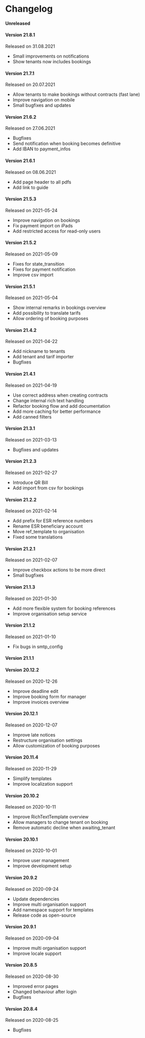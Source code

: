# Changelog

#### Unreleased

#### Version 21.8.1

Released on 31.08.2021

- Small improvements on notifications
- Show tenants now includes bookings

#### Version 21.7.1

Released on 20.07.2021

- Allow tenants to make bookings without contracts (fast lane)
- Improve navigation on mobile
- Small bugfixes and updates

#### Version 21.6.2

Released on 27.06.2021

- Bugfixes
- Send notification when booking becomes definitive
- Add IBAN to payment_infos

#### Version 21.6.1

Released on 08.06.2021

- Add page header to all pdfs
- Add link to guide

#### Version 21.5.3

Released on 2021-05-24

- Improve navigation on bookings
- Fix payment import on iPads
- Add restricted access for read-only users

#### Version 21.5.2

Released on 2021-05-09

- Fixes for state_transition
- Fixes for payment notification
- Improve csv import

#### Version 21.5.1

Released on 2021-05-04

- Show internal remarks in bookings overview
- Add possibility to translate tarifs
- Allow ordering of booking purposes

#### Version 21.4.2

Released on 2021-04-22

- Add nickname to tenants
- Add tenant and tarif importer
- Bugfixes

#### Version 21.4.1

Released on 2021-04-19

- Use correct address when creating contracts
- Change internal rich text handling
- Refactor booking flow and add documentation
- Add more caching for better performance
- Add canned filters

#### Version 21.3.1

Released on 2021-03-13

- Bugfixes and updates

#### Version 21.2.3

Released on 2021-02-27

- Introduce QR Bill
- Add import from csv for bookings

#### Version 21.2.2

Released on 2021-02-14

- Add prefix for ESR reference numbers
- Rename ESR beneficiary account
- Move ref_template to organisation
- Fixed some translations

#### Version 21.2.1

Released on 2021-02-07

- Improve checkbox actions to be more direct
- Small bugfixes

#### Version 21.1.3

Released on 2021-01-30

- Add more flexible system for booking references
- Improve organisation setup service

#### Version 21.1.2

Released on 2021-01-10

- Fix bugs in smtp_config

#### Version 21.1.1

#### Version 20.12.2

Released on 2020-12-26

- Improve deadline edit
- Improve booking form for manager
- Improve invoices overview

#### Version 20.12.1

Released on 2020-12-07

- Improve late notices
- Restructure organisation settings
- Allow customization of booking purposes

#### Version 20.11.4

Released on 2020-11-29

- Simplify templates
- Improve localization support

#### Version 20.10.2

Released on 2020-10-11

- Improve RichTextTemplate overview
- Allow managers to change tenant on booking
- Remove automatic decline when awaiting_tenant

#### Version 20.10.1

Released on 2020-10-01

- Improve user management
- Improve development setup

#### Version 20.9.2

Released on 2020-09-24

- Update dependencies
- Improve multi organisation support
- Add namespace support for templates
- Release code as open-source

#### Version 20.9.1

Released on 2020-09-04

- Improve multi organisation support
- Improve locale support

#### Version 20.8.5

Released on 2020-08-30

- Improved error pages
- Changed behaviour after login
- Bugfixes

#### Version 20.8.4

Released on 2020-08-25

- Bugfixes
